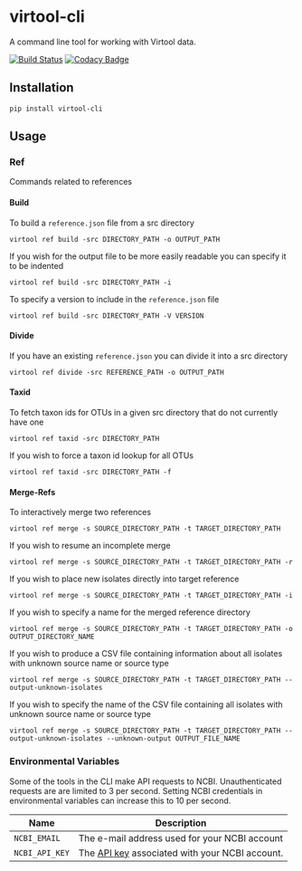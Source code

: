 # virtool-cli

A command line tool for working with Virtool data.

[![Build Status](https://cloud.drone.io/api/badges/virtool/virtool-cli/status.svg)](https://cloud.drone.io/virtool/virtool-cli)
[![Codacy Badge](https://app.codacy.com/project/badge/Grade/f4d6416f3d434c62af89c2ba94f8343a)](https://www.codacy.com/gh/virtool/virtool-cli/dashboard?utm_source=github.com&amp;utm_medium=referral&amp;utm_content=virtool/virtool-cli&amp;utm_campaign=Badge_Grade)

## Installation

```shell script
pip install virtool-cli
```

## Usage

### Ref
Commands related to references

#### Build
To build a `reference.json` file from a src directory

```shell script
virtool ref build -src DIRECTORY_PATH -o OUTPUT_PATH
```

If you wish for the output file to be more easily readable you can specify it to be indented

```shell script
virtool ref build -src DIRECTORY_PATH -i
```

To specify a version to include in the `reference.json` file

```shell script
virtool ref build -src DIRECTORY_PATH -V VERSION
```

#### Divide
If you have an existing `reference.json` you can divide it into a src directory

```shell script
virtool ref divide -src REFERENCE_PATH -o OUTPUT_PATH
```

#### Taxid
To fetch taxon ids for OTUs in a given src directory that do not currently have one

```shell script
virtool ref taxid -src DIRECTORY_PATH
```

If you wish to force a taxon id lookup for all OTUs

```shell script
virtool ref taxid -src DIRECTORY_PATH -f
```

#### Merge-Refs
To interactively merge two references

```shell script
virtool ref merge -s SOURCE_DIRECTORY_PATH -t TARGET_DIRECTORY_PATH
```

If you wish to resume an incomplete merge

```shell script
virtool ref merge -s SOURCE_DIRECTORY_PATH -t TARGET_DIRECTORY_PATH -r
```

If you wish to place new isolates directly into target reference

```shell script
virtool ref merge -s SOURCE_DIRECTORY_PATH -t TARGET_DIRECTORY_PATH -i
```

If you wish to specify a name for the merged reference directory

```shell script
virtool ref merge -s SOURCE_DIRECTORY_PATH -t TARGET_DIRECTORY_PATH -o OUTPUT_DIRECTORY_NAME
```

If you wish to produce a CSV file containing information about all isolates with unknown source name or source type

```shell script
virtool ref merge -s SOURCE_DIRECTORY_PATH -t TARGET_DIRECTORY_PATH --output-unknown-isolates
```

If you wish to specify the name of the CSV file containing all isolates with unknown source name or source type

```shell script
virtool ref merge -s SOURCE_DIRECTORY_PATH -t TARGET_DIRECTORY_PATH --output-unknown-isolates --unknown-output OUTPUT_FILE_NAME
```

### Environmental Variables
Some of the tools in the CLI make API requests to NCBI. Unauthenticated requests are are limited to 3 per second. Setting NCBI credentials in environmental variables can increase this to 10 per second.

| Name | Description |
|----|---------|
| `NCBI_EMAIL` | The e-mail address used for your NCBI account |
| `NCBI_API_KEY` | The [API key](https://www.ncbi.nlm.nih.gov/account/settings/) associated with your NCBI account. |

